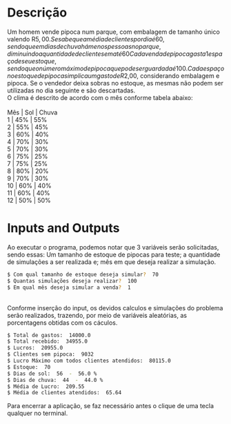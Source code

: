 ﻿# Descrição

Um homem vende pipoca num parque, com embalagem de tamanho único valendo R$5,00. Se sabe que a média de clientes por dia é 60, sendo que em dias de chuva há menos pessoas no parque, diminuindo a quantidade de clientes em até 60%, e em dias de Sol, existe um aumento de até 40% com relação a média. Um cliente é aquele que compra ao menos 1 pipoca, de modo que a compra da segunda tenha 30% de chance, a terceira 20% de chance, e 5% para a quarta. <br>
Cada venda de pipoca gasta 1 espaço de seu estoque, sendo que o número máximo de pipoca que pode ser guardada é 100. Cada espaço no estoque de pipocas implica um gasto de R$2,00, considerando embalagem e pipoca. Se o vendedor deixa sobras no estoque, as mesmas não podem ser utilizadas no dia seguinte e são descartadas.<br>
O clima é descrito de acordo com o mês conforme tabela abaixo:<br>
<br>
Mês | Sol | Chuva<br>
1   | 45% | 55%<br>
2   | 55% | 45%<br>
3   | 60% | 40%<br>
4   | 70% | 30%<br>
5   | 70% | 30%<br>
6   | 75% | 25%<br>
7   | 75% | 25%<br>
8   | 80% | 20%<br>
9   | 70% | 30%<br>
10  | 60% | 40%<br>
11  | 60% | 40%<br>
12  | 50% | 50%<br>

# Inputs and Outputs

Ao executar o programa, podemos notar que 3 variáveis serão solicitadas, sendo essas: Um tamanho de estoque de pipocas para teste; a quantidade de simulações a ser realizada e; mês em que deseja realizar a simulação.<br>
```bash
$ Com qual tamanho de estoque deseja simular?  70
$ Quantas simulações deseja realizar?  100
$ Em qual mês deseja simular a venda?  1
```
<br>
Conforme inserção do input, os devidos calculos e simulações do problema serão realizados, trazendo, por meio de variáveis aleatórias, as porcentagens obtidas com os cáculos.



```bash
$ Total de gastos:  14000.0
$ Total recebido:  34955.0
$ Lucros:  20955.0
$ Clientes sem pipoca:  9032
$ Lucro Máximo com todos clientes atendidos:  80115.0
$ Estoque:  70
$ Dias de sol:  56  -  56.0 %
$ Dias de chuva:  44  -  44.0 %
$ Média de Lucro:  209.55
$ Média de clientes atendidos:  65.64
```




Para encerrar a aplicação, se faz necessário antes o clique de uma tecla qualquer no terminal.
